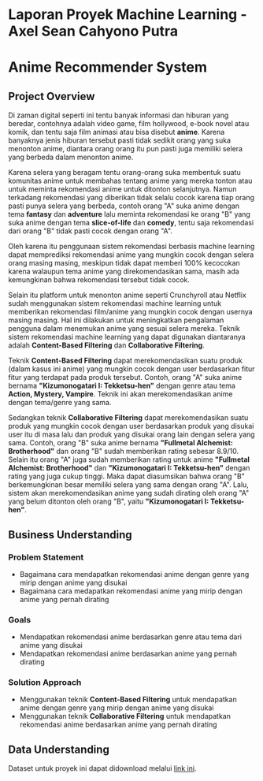 # Laporan Proyek Machine Learning - Axel Sean Cahyono Putra

# Anime Recommender System

## Project Overview
Di zaman digital seperti ini tentu banyak informasi dan hiburan yang beredar, contohnya adalah video game, film hollywood, e-book novel atau komik, dan tentu saja film animasi atau bisa disebut **anime**. Karena banyaknya jenis hiburan tersebut pasti tidak sedikit orang yang suka menonton anime, diantara orang orang itu pun pasti juga memiliki selera yang berbeda dalam menonton anime. 

Karena selera yang beragam tentu orang-orang suka membentuk suatu komunitas anime untuk membahas tentang anime yang mereka tonton atau untuk meminta rekomendasi anime untuk ditonton selanjutnya. Namun terkadang rekomendasi yang diberikan tidak selalu cocok karena tiap orang pasti punya selera yang berbeda, contoh orang "A" suka anime dengan tema **fantasy** dan **adventure** lalu meminta rekomendasi ke orang "B" yang suka anime dengan tema **slice-of-life** dan **comedy**, tentu saja rekomendasi dari orang "B" tidak pasti cocok dengan orang "A".

Oleh karena itu penggunaan sistem rekomendasi berbasis machine learning dapat memprediksi rekomendasi anime yang mungkin cocok dengan selera orang masing masing, meskipun tidak dapat memberi 100% kecocokan karena walaupun tema anime yang direkomendasikan sama, masih ada kemungkinan bahwa rekomendasi tersebut tidak cocok.

Selain itu platform untuk menonton anime seperti Crunchyroll atau Netflix sudah menggunakan sistem rekomendasi machine learning untuk memberikan rekomendasi film/anime yang mungkin cocok dengan usernya masing masing. Hal ini dilakukan untuk meningkatkan pengalaman pengguna dalam menemukan anime yang sesuai selera mereka. Teknik sistem rekomendasi machine learning yang dapat digunakan diantaranya adalah **Content-Based Filtering** dan **Collaborative Filtering**.

Teknik **Content-Based Filtering** dapat merekomendasikan suatu produk (dalam kasus ini anime) yang mungkin cocok dengan user berdasarkan fitur fitur yang terdapat pada produk tersebut. Contoh, orang "A" suka anime bernama **"Kizumonogatari I: Tekketsu-hen"** dengan genre atau tema **Action, Mystery, Vampire**. Teknik ini akan merekomendasikan anime dengan tema/genre yang sama.

Sedangkan teknik **Collaborative Filtering** dapat merekomendasikan suatu produk yang mungkin cocok dengan user berdasarkan produk yang disukai user itu di masa lalu dan produk yang disukai orang lain dengan selera yang sama. Contoh, orang "B" suka anime bernama **"Fullmetal Alchemist: Brotherhood"** dan orang "B" sudah memberikan rating sebesar 8.9/10. Selain itu orang "A" juga sudah memberikan rating untuk anime **"Fullmetal Alchemist: Brotherhood"** dan **"Kizumonogatari I: Tekketsu-hen"** dengan rating yang juga cukup tinggi. Maka dapat diasumsikan bahwa orang "B" berkemungkinan besar memiliki selera yang sama dengan orang "A". Lalu, sistem akan merekomendasikan anime yang sudah dirating oleh orang "A" yang belum ditonton oleh orang "B", yaitu **"Kizumonogatari I: Tekketsu-hen"**. 

## Business Understanding

### Problem Statement
- Bagaimana cara mendapatkan rekomendasi anime dengan genre yang mirip dengan anime yang disukai
- Bagaimana cara medapatkan rekomendasi anime yang mirip dengan anime yang pernah dirating

### Goals
- Mendapatkan rekomendasi anime berdasarkan genre atau tema dari anime yang disukai
- Mendapatkan rekomendasi anime berdasarkan anime yang pernah dirating

### Solution Approach
- Menggunakan teknik **Content-Based Filtering** untuk mendapatkan anime dengan genre yang mirip dengan anime yang disukai 
- Menggunakan teknik **Collaborative Filtering** untuk mendapatkan rekomendasi anime berdasarkan anime yang pernah dirating

## Data Understanding
Dataset untuk proyek ini dapat didownload melalui [link ini](https://www.kaggle.com/datasets/CooperUnion/anime-recommendations-database).